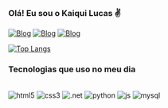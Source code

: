 ### Olá! Eu sou o Kaiqui Lucas ✌️

[![Blog](https://img.shields.io/badge/Instagram-E4405F?style=for-the-badge&logo=instagram&logoColor=white)](https://www.instagram.com/kaiqui.lucas/?hl=pt-br)
[![Blog](https://img.shields.io/badge/LinkedIn-0077B5?style=for-the-badge&logo=linkedin&logoColor=white)](https://www.linkedin.com/in/kaiqui-lucas-95672221b)
[![Blog](https://img.shields.io/badge/Gmail-D14836?style=for-the-badge&logo=gmail&logoColor=white)](kaiqui.lucaskaiquiluc@gmail.com)

[![Top Langs](https://github-readme-stats.vercel.app/api/top-langs/?username=Kaiquii&layout=compact)](https://github.com/anuraghazra/github-readme-stats)

### Tecnologias que uso no meu dia

<div style=display: incline_block><br/>
    <img aling="center" alt="html5" src="https://img.shields.io/badge/HTML5-E34F26?style=for-the-badge&logo=html5&logoColor=white"/>
    <img aling="center" alt="css3" src="https://img.shields.io/badge/CSS3-1572B6?style=for-the-badge&logo=css3&logoColor=white"/>
    <img aling="center" alt=".net" src="https://img.shields.io/badge/.NET-5C2D91?style=for-the-badge&logo=.net&logoColor=white"/>
    <img aling="center" alt="python" src="https://img.shields.io/badge/Python-14354C?style=for-the-badge&logo=python&logoColor=white"/>
    <img aling="center" alt="js" src="https://img.shields.io/badge/JavaScript-323330?style=for-the-badge&logo=javascript&logoColor=F7DF1E"/>
    <img aling="center" alt="mysql" src="https://img.shields.io/badge/MySQL-00000F?style=for-the-badge&logo=mysql&logoColor=white"/>
</div>




